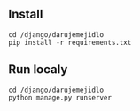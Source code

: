 ## Install
```
cd /django/darujemejidlo
pip install -r requirements.txt
```

## Run localy
```
cd /django/darujemejidlo
python manage.py runserver
```
